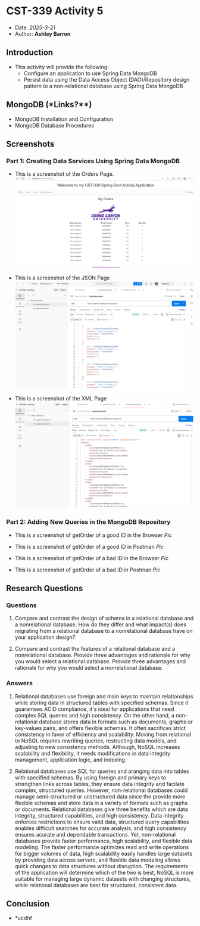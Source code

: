 # CST-339 Activity 5

- Date: *2025-3-21*
- Author: **Ashley Barron**

## Introduction
- This activity will provide the following:
    - Configure an application to use Spring Data MongoDB
    - Persist data using the Data Access Object (DAO)/Repository design pattern to a non-relational database using Spring Data MongoDB

## MongoDB (*Links?**)
- MongoDB Installation and Configuration
- MongoDB Database Procedures

## Screenshots
### Part 1: Creating Data Services Using Spring Data MongoDB
- This is a screenshot of the Orders Page.
![OrdersPageMongo](ordersPageMongo.png)

- This is a screenshot of the JSON Page
![Json](json.png)

- This is a screenshot of the XML Page
![XML](xml.png)

### Part 2: Adding New Queries in the MongoDB Repository
- This is a screenshot of getOrder of a good ID in the Browser
*Pic*

- This is a screenshot of getOrder of a good ID in Postman
*Pic*

- This is a screenshot of getOrder of a bad ID in the Browser
*Pic*

- This is a screenshot of getOrder of a bad ID in Postman
*Pic*


## Research Questions
### Questions
1. Compare and contrast the design of schema in a relational database and a nonrelational database. How do they differ and what impact(s) does migrating from a relational database to a nonrelational database have on your application design?

2. Compare and contrast the features of a relational database and a nonrelational database. Provide three advantages and rationale for why you would select a relational database. Provide three advantages and rationale for why you would select a nonrelational database.

### Answers
1. Relational databases use foreign and main keys to maintain relationships while storing data in structured tables with specified schemas. Since it guarantees ACID compliance, it's ideal for applications that need complex SQL queries and high consistency. On the other hand, a non-relational database stores data in formats such as documents, graphs or key-values pairs, and offers flexible schemas. It often sacrifices strict consistency in favor of efficiency and scalability. Moving from relational to NoSQL requires rewriting queries, restructing data models, and adjusting to new consistency methods. Although, NoSQL increases scalability and flexibility, it needs modifications in data integrity management, application logic, and indexing. 

2. Relational databases use SQL for queries and aranging data into tables with specified schemas. By using foreign and primary keys to strengthen links across tables, they ensure data integrity and facilate complex, structured queries. However, non-relational databases could manage semi-structured or unstructured data since the provide more flexible schemas and store data in a variety of formats such as graphs or documents. Relational databases give three benefits which are data integrity, structured capabilities, and high consistency. Data integrity enforces restrictions to ensure valid data, structured query capabilities enables difficult searches for accurate analysis, and high consistency ensures acurate and dependable transactions. Yet, non-relational databases provide faster performance, high scalability, and flexible data modeling. The faster performance optimizes read and write operations for bigger volumes of data, high scalability easily handles large datasets by providing data across servers, and flexible data modeling allows quick changes to data structures without disruption. The requirements of the application will determine which of the two is best, NoSQL is more suitable for managing large dynamic datasets with changing structures, while relational databases are best for structured, consistent data. 

## Conclusion
- *ucdhf